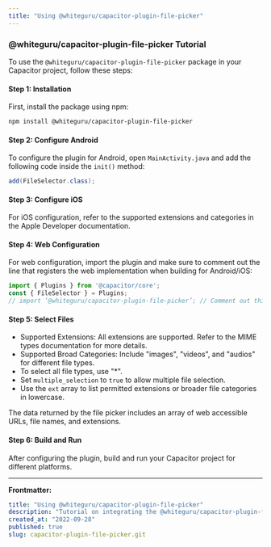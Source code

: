 ```yaml
---
title: "Using @whiteguru/capacitor-plugin-file-picker"
---
```


### @whiteguru/capacitor-plugin-file-picker Tutorial

To use the `@whiteguru/capacitor-plugin-file-picker` package in your Capacitor project, follow these steps:

#### Step 1: Installation

First, install the package using npm:

```bash
npm install @whiteguru/capacitor-plugin-file-picker
```

#### Step 2: Configure Android

To configure the plugin for Android, open `MainActivity.java` and add the following code inside the `init()` method:

```java
add(FileSelector.class);
```

#### Step 3: Configure iOS

For iOS configuration, refer to the supported extensions and categories in the Apple Developer documentation.

#### Step 4: Web Configuration

For web configuration, import the plugin and make sure to comment out the line that registers the web implementation when building for Android/iOS:

```javascript
import { Plugins } from '@capacitor/core';
const { FileSelector } = Plugins;
// import ‘@whiteguru/capacitor-plugin-file-picker’; // Comment out this line when building for Android/iOS
```

#### Step 5: Select Files

- Supported Extensions: All extensions are supported. Refer to the MIME types documentation for more details.
- Supported Broad Categories: Include "images", "videos", and "audios" for different file types.
- To select all file types, use "*".
- Set `multiple_selection` to `true` to allow multiple file selection.
- Use the `ext` array to list permitted extensions or broader file categories in lowercase.

The data returned by the file picker includes an array of web accessible URLs, file names, and extensions.

#### Step 6: Build and Run

After configuring the plugin, build and run your Capacitor project for different platforms.

---

**Frontmatter:**
```yaml
title: "Using @whiteguru/capacitor-plugin-file-picker"
description: "Tutorial on integrating the @whiteguru/capacitor-plugin-file-picker package in Capacitor projects."
created_at: "2022-09-28"
published: true
slug: capacitor-plugin-file-picker.git
```